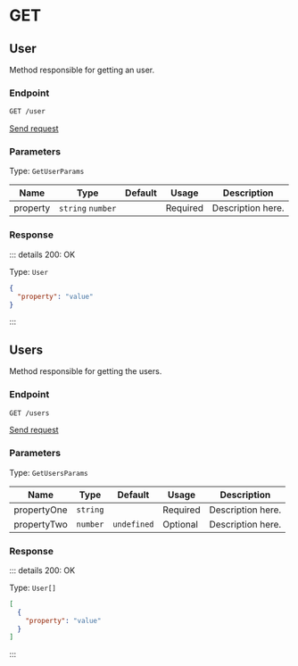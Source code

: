 # GET

## User

Method responsible for getting an user.

### Endpoint

```sh
GET /user
```

[Send request](https://hopp.sh/r/JBh9Te5UcEqv '/user')

### Parameters

Type: `GetUserParams`

| Name     | Type              | Default | Usage    | Description       |
| -------- | ----------------- | ------- | -------- | ----------------- |
| property | `string` `number` |         | Required | Description here. |

### Response

::: details 200: OK

Type: `User`

```json
{
  "property": "value"
}
```

:::

## Users

Method responsible for getting the users.

### Endpoint

```sh
GET /users
```

[Send request](https://hopp.sh/r/Mfa0Arg3zIqz '/users')

### Parameters

Type: `GetUsersParams`

| Name        | Type     | Default     | Usage    | Description       |
| ----------- | -------- | ----------- | -------- | ----------------- |
| propertyOne | `string` |             | Required | Description here. |
| propertyTwo | `number` | `undefined` | Optional | Description here. |

### Response

::: details 200: OK

Type: `User[]`

```json
[
  {
    "property": "value"
  }
]
```

:::
